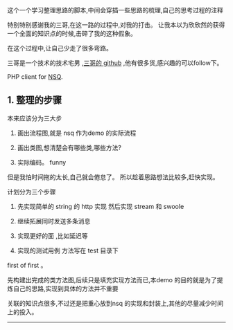 
这个一个学习整理思路的脚本,中间会穿插一些思路的梳理,自己的思考过程的注释

特别特别感谢我的三哥,在这一路的过程中,对我的打击。
让我本以为欣欣然的获得一个全面的知识点的时候,击碎了我的这种假象。

在这个过程中,让自己少走了很多弯路。

三哥是一个技术的技术宅男 ,[三哥的 github](https://github.com/Janson-Leung) ,他有很多货,感兴趣的可以follow下。

PHP client for [NSQ](https://github.com/bitly/nsq).


## 1. 整理的步骤
本来应该分为三大步

1. 画出流程图,就是 nsq 作为demo 的实际流程

2. 画出类图,想清楚会有哪些类,哪些方法? 

3. 实际编码。 funny


但是我怕时间拖的太长,自己就会倦怠了。 所以趁着思路想法比较多,赶快实现。

计划分为三个步骤

1. 先实现简单的 string 的 http 实现
    然后实现 stream  和 swoole
    
2. 继续拓展同时发送多条消息
 
3. 实现更好的面 ,比如延迟等

4. 实现的测试用例 方法写在 test 目录下

first of first 。

先构建出完成的类方法图,后续只是填充实现方法而已,本demo 的目的就是为了提炼自己的思路,实现到具体的方法并不重要

关联的知识点很多,不过还是把重心放到nsq 的实现和封装上,其他的尽量减少时间上的投入。

---